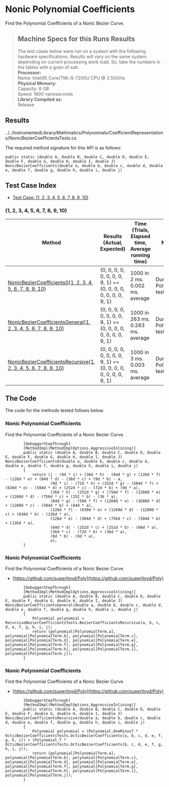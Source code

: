 # Nonic Polynomial Coefficients

Find the Polynomial Coefficients of a Nonic Bezier Curve.

> ## Machine Specs for this Runs Results
> The test cases below were run on a system with the following hardware specifications. Results will vary on the same system depending on current processing work load. So, take the numbers in the tables with a grain of salt.  
> **Processor:**  
> Name: Intel(R) Core(TM) i5-7200U CPU @ 2.50GHz  
  > **Physical Memory:**  
> Capacity: 8 GB  
> Speed: 1600 nanoseconds  
  > **Library Compiled as:**  
> Release  

## Results

../../InstrumentedLibrary/Mathmatics/Polynomials/CoefficientRepresentations/NonicBezierCoefficientsTests.cs

The required method signature for this API is as follows:

```CSharp
public static (double A, double B, double C, double D, double E, double F, double G, double H, double I, double J) NonicBezierCoefficients(double a, double b, double c, double d, double e, double f, double g, double h, double i, double j)
```

## Test Case Index

- [Test Case: (1, 2, 3, 4, 5, 6, 7, 8, 9, 10)](#1,-2,-3,-4,-5,-6,-7,-8,-9,-10)

### (1, 2, 3, 4, 5, 6, 7, 8, 9, 10)

| Method | Results (Actual, Expected) | Time (Trials, Elapsed time, Average running time) | Notes |
|---|---|---|---|
| [NonicBezierCoefficients0(1, 2, 3, 4, 5, 6, 7, 8, 9, 10)](#Nonic-Polynomial-Coefficients) | (0, 0, 0, 0, 0, 0, 0, 0, 9, 1) == (0, 0, 0, 0, 0, 0, 0, 0, 9, 1) | 1000 in 2 ms. 0.002 ms. average | Dumb Polynomial test. |
| [NonicBezierCoefficientsGeneral(1, 2, 3, 4, 5, 6, 7, 8, 9, 10)](#Nonic-Polynomial-Coefficients) | (0, 0, 0, 0, 0, 0, 0, 0, 9, 1) == (0, 0, 0, 0, 0, 0, 0, 0, 9, 1) | 1000 in 263 ms. 0.263 ms. average | Dumb Polynomial test. |
| [NonicBezierCoefficientsRecursive(1, 2, 3, 4, 5, 6, 7, 8, 9, 10)](#Nonic-Polynomial-Coefficients) | (0, 0, 0, 0, 0, 0, 0, 0, 9, 1) == (0, 0, 0, 0, 0, 0, 0, 0, 9, 1) | 1000 in 3 ms. 0.003 ms. average | Dumb Polynomial test. |

## The Code

The code for the methods tested follows below.

### Nonic Polynomial Coefficients

Find the Polynomial Coefficients of a Nonic Bezier Curve.  

```CSharp
        [DebuggerStepThrough]
        [MethodImpl(MethodImplOptions.AggressiveInlining)]
        public static (double A, double B, double C, double D, double E, double F, double G, double H, double I, double J) NonicBezierCoefficients0(double a, double b, double c, double d, double e, double f, double g, double h, double i, double j)
        {
            return (j - (9d * i) + (36d * h) - (84d * g) + (126d * f) - (126d * e) + (84d * d) - (36d * c) + (9d * b) - a,
                    (9d * i) - (72d * h) + (252d * g) - (504d * f) + (630d * e) - (504d * d) + (252d * c) - (72d * b) + (9d * a),
                    (36d * h) - (252d * g) + (756d * f) - (1260d * e) + (1260d * d) - (756d * c) + (252 * b) - (36 * a),
                    (84d * g) - (504 * f) + (1260d * e) - (1680d * d) + (1260d * c) - (504d * b) + (84d * a),
                    (126d * f) - (630d * e) + (1260d * d) - (1260d * c) + (630d * b) - (126d * a),
                    (126d * e) - (504d * d) + (756d * c) - (504d * b) + (126d * a),
                    (84d * d) - (252d * c) + (252d * b) - (84d * a),
                    (36d * c) - (72d * b) + (36d * a),
                    (9d * b) - (9d * a),
                    a);
        }
```

### Nonic Polynomial Coefficients

Find the Polynomial Coefficients of a Nonic Bezier Curve.  
- [https://github.com/superlloyd/Poly](https://github.com/superlloyd/Poly)

```CSharp
        [DebuggerStepThrough]
        [MethodImpl(MethodImplOptions.AggressiveInlining)]
        public static (double A, double B, double C, double D, double E, double F, double G, double H, double I, double J) NonicBezierCoefficientsGeneral(double a, double b, double c, double d, double e, double f, double g, double h, double i, double j)
        {
            Polynomial polynomial = RecursiveBezierCoefficientsTests.BezierCoefficientsRecursive(a, b, c, d, e, f, g, h, i, j);
            return (polynomial[PolynomialTerm.a], polynomial[PolynomialTerm.b], polynomial[PolynomialTerm.c], polynomial[PolynomialTerm.d], polynomial[PolynomialTerm.e], polynomial[PolynomialTerm.f], polynomial[PolynomialTerm.g], polynomial[PolynomialTerm.h], polynomial[PolynomialTerm.i], polynomial[PolynomialTerm.j]);
        }
```

### Nonic Polynomial Coefficients

Find the Polynomial Coefficients of a Nonic Bezier Curve.  
- [https://github.com/superlloyd/Poly](https://github.com/superlloyd/Poly)

```CSharp
        [DebuggerStepThrough]
        [MethodImpl(MethodImplOptions.AggressiveInlining)]
        public static (double A, double B, double C, double D, double E, double F, double G, double H, double I, double J) NonicBezierCoefficientsRecursive(double a, double b, double c, double d, double e, double f, double g, double h, double i, double j)
        {
            Polynomial polynomial = (Polynomial.OneMinusT * OcticBezierCoefficientsTests.OcticBezierCoefficients(a, b, c, d, e, f, g, h, i)) + (Polynomial.T * OcticBezierCoefficientsTests.OcticBezierCoefficients(b, c, d, e, f, g, h, i, j));
            return (polynomial[PolynomialTerm.a], polynomial[PolynomialTerm.b], polynomial[PolynomialTerm.c], polynomial[PolynomialTerm.d], polynomial[PolynomialTerm.e], polynomial[PolynomialTerm.f], polynomial[PolynomialTerm.g], polynomial[PolynomialTerm.h], polynomial[PolynomialTerm.i], polynomial[PolynomialTerm.j]);
        }
```

